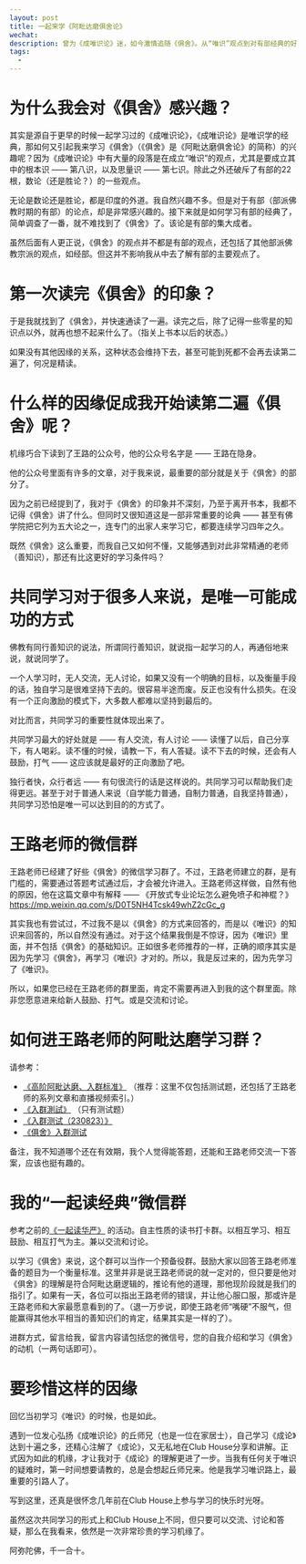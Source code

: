 ```yaml
---
layout: post
title: 一起来学《阿毗达磨俱舍论》
wechat: 
description: 曾为《成唯识论》迷，如今激情追随《俱舍》。从“唯识”观点到对有部经典的好奇，《俱舍》浅尝即忘，但幸得王路老师微信公众号，唤起再度追寻《俱舍》的决心。“独行者快，众行者远”，共同学习或许是我们的最佳途径。
tags:
  - 
---
```


# 为什么我会对《俱舍》感兴趣？

其实是源自于更早的时候一起学习过的《成唯识论》，《成唯识论》是唯识学的经典，那如何又引起我来学习《俱舍》（《俱舍》是《阿毗达磨俱舍论》的简称）的兴趣呢？因为《成唯识论》中有大量的段落是在成立“唯识”的观点，尤其是要成立其中的根本识 —— 第八识，以及思量识 —— 第七识。除此之外还破斥了有部的22根，数论（还是胜论？）的一些观点。

无论是数论还是胜论，都是印度的外道。我自然兴趣不多。但是对于有部（部派佛教时期的有部）的论点，却是非常感兴趣的。接下来就是如何学习有部的经典了，简单调查了一番，就不难找到了《俱舍》了。该论是有部的集大成者。

虽然后面有人更正说，《俱舍》的观点并不都是有部的观点，还包括了其他部派佛教宗派的观点，如经部。但这并不影响我从中去了解有部的主要观点了。

# 第一次读完《俱舍》的印象？

于是我就找到了《俱舍》，并快速通读了一遍。读完之后，除了记得一些零星的知识点以外，就再也想不起来什么了。（指关上书本以后的状态。）

如果没有其他因缘的关系，这种状态会维持下去，甚至可能到死都不会再去读第二遍了，何况是精读。

# 什么样的因缘促成我开始读第二遍《俱舍》呢？

机缘巧合下读到了王路的公众号，他的公众号名字是 —— 王路在隐身。

他的公众号里面有许多的文章，对于我来说，最重要的部分就是关于《俱舍》的部分了。

因为之前已经提到了，我对于《俱舍》的印象并不深刻，乃至于离开书本，我都不记得《俱舍》讲了什么。但同时又很知道这是一部非常重要的论典 —— 甚至有佛学院把它列为五大论之一，连专门的出家人来学习它，都要连续学习四年之久。

既然《俱舍》这么重要，而我自己又如何不懂，又能够遇到对此非常精通的老师（善知识），那还有比这更好的学习条件吗？

# 共同学习对于很多人来说，是唯一可能成功的方式

佛教有同行善知识的说法，所谓同行善知识，就说指一起学习的人，再通俗地来说，就说同学了。

一个人学习时，无人交流，无人讨论，如果又没有一个明确的目标，以及衡量手段的话，独自学习是很难坚持下去的。很容易半途而废。反正也没有什么损失。在没有一个正向激励的模式下，大多数人都难以坚持到最后的。

对比而言，共同学习的重要性就体现出来了。

共同学习最大的好处就是 —— 有人交流，有人讨论 —— 读懂了以后，自己分享下，有人喝彩。读不懂的时候，请教一下，有人答疑。读不下去的时候，还会有人鼓励，打气 —— 这应该就是最好的正向激励了吧。

独行者快，众行者远 —— 有句很流行的话是这样说的。共同学习可以帮助我们走得更远。甚至于对于普通人来说（自学能力普通，自制力普通，自我坚持普通），共同学习恐怕是唯一可以达到目的的方式了。

# 王路老师的微信群

王路老师已经建了好些《俱舍》的微信学习群了。不过，王路老师建立的群，是有门槛的，需要通过答题考试通过后，才会被允许进入。王路老师这样做，自然有他的原因，他在这篇文章中有解释 —— 《开放式专业论坛怎么避免喷子和神棍？》 https://mp.weixin.qq.com/s/D0T5NH4Tcsk49whZ2cGc_g

其实我也有尝试过，不过我不是以《俱舍》的方式来回答的，而是以《唯识》的知识来回答的，所以自然没有通过。对于这个结果我倒是不惊讶，因为《唯识》里面，并不包括《俱舍》的基础知识。正如很多老师推荐的一样，正确的顺序其实是因为先学习《俱舍》，再学习《唯识》才对的。所以，我是反过来的，因为先学习了《唯识》。

所以，如果您已经在王路老师的群里面，肯定不需要再进入到我的这个群里面。除非您愿意进来给新人鼓励、打气。或是交流和讨论。

# 如何进王路老师的阿毗达磨学习群？

请参考：

* [《高阶阿毗达磨、入群标准》](https://mp.weixin.qq.com/s/wqMfXvIfJo64ajLaUMQxgQ) （推荐：这里不仅包括测试题，还包括了王路老师的系列文章和直播视频索引。）
* [《入群測試》](https://mp.weixin.qq.com/s/cWbq3n7CmgfXnTKRhO1REw) （只有测试题）
* [《入群测试（230823）》](https://mp.weixin.qq.com/s/-kxAlDvr_Cc2KCuDylhckQ) 
* [《俱舍》入群测试](https://mp.weixin.qq.com/s/NeoDlp2xJoHrNdWYJspUYQ) 

备注，我不知道哪个还在有效期，我个人觉得能答题，还能和王路老师交流一下答案，应该也挺有趣的。

# 我的“一起读经典”微信群

参考之前的[《一起读华严》](https://mp.weixin.qq.com/s/exPab92Lk-YvBw9lcWdyiA) 的活动。自主性质的读书打卡群。以相互学习、相互鼓励、相互打气为主。兼以交流和讨论。

以学习《俱舍》来说，这个群可以当作一个预备役群。鼓励大家以回答王路老师准备的题目为一个衡量标准。这里并非是说王路老师说的就一定对的，但只要是他对《俱舍》的理解是符合阿毗达磨逻辑的，推论有他的道理，那他现阶段就是我们的指引了。如果有一天，各位可以指出王路老师的错误，并让他心服口服，那或许是王路老师和大家最愿意看到的了。（退一万步说，即使王路老师“嘴硬”不服气，但能赢得其他水平相当的善知识们的肯定，结果其实是一样的了）。

进群方式，留言给我，留言内容请包括您的微信号，您的自我介绍和学习《俱舍》的动机（一两句话即可）。

# 要珍惜这样的因缘

回忆当初学习《唯识》的时候，也是如此。

遇到一位发心弘扬《成唯识论》的丘师兄（也是一位在家居士），自己学习《成论》达到十遍之多，还精心注解了《成论》，又无私地在Club House分享和讲解。正式因为如此的机缘，才让我对于《成论》的理解更进了一步。当我有任何关于唯识的疑难时，第一时间想要请教的，总是会想起丘师兄来。他是我学习唯识路上，最重要的引路人了。

写到这里，还真是很怀念几年前在Club House上参与学习的快乐时光呀。

虽然这次共同学习的形式上和Club House上不同，但只要可以交流、讨论和答疑，那么在我看来，依然是一次非常珍贵的学习机缘了。


阿弥陀佛，千一合十。
